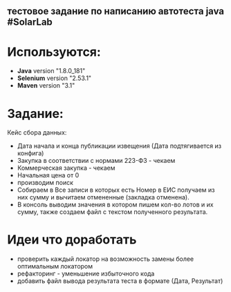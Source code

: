 ## тестовое задание по написанию автотеста java #SolarLab

<h1>Используются:</h1>
<ul>
  <li><b>Java</b> version "1.8.0_181"</li>
  <li><b>Selenium</b> version "2.53.1"</li>
  <li><b>Maven</b> version "3.1"</li>
</ul>

# Задание:
Кейс сбора данных:
<ul>
<li>Дата начала и конца публикации извещения (Дата подтягивается из конфига)</li>
<li>Закупка в соответствии с нормами 223-ФЗ - чекаем</li>
<li>Коммерческая закупка - чекаем</li>
<li>Начальная цена от 0</li>
<li>производим поиск</li>
<li>Собираем в Все записи в которых есть Номер в ЕИС получаем из них сумму и вычитаем отмененные (закладка отменена).</li>
<li>В консоль выводим значения в котором пишем кол-во лотов и их сумму, также создаем файл с текстом полученного результата.</li>
</ul>

# Идеи что доработать
* проверить каждый локатор на возможность замены более оптимальным локатором
* рефакторинг - уменьшение избыточного кода
* добавить файл вывода результата теста в формате (Дата, Результат)
